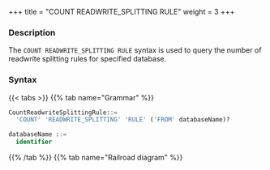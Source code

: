 +++
title = "COUNT READWRITE_SPLITTING RULE"
weight = 3
+++

### Description

The `COUNT READWRITE_SPLITTING RULE` syntax is used to query the number of readwrite splitting rules for specified database.

### Syntax

{{< tabs >}}
{{% tab name="Grammar" %}}
```sql
CountReadwriteSplittingRule::=
  'COUNT' 'READWRITE_SPLITTING' 'RULE' ('FROM' databaseName)?

databaseName ::=
  identifier
```
{{% /tab %}}
{{% tab name="Railroad diagram" %}}
<iframe frameborder="0" name="diagram" id="diagram" width="100%" height="100%"></iframe>
{{% /tab %}}
{{< /tabs >}}

### Supplement

- When `databaseName` is not specified, the default is the currently used `DATABASE`. If `DATABASE` is not used, `No database selected` will be prompted.

### Return value description

| Column    | Description                             |
| ----------| ----------------------------------------|
| rule_name | rule type                               |
| database  | the database to which the rule belongs  |
| count     | the number of the rule                  |


### Example

- Query the number of readwrite splitting rules for specified database.

```sql
COUNT READWRITE_SPLITTING RULE FROM test1;
```

```sql
mysql> COUNT READWRITE_SPLITTING RULE FROM test1;
+---------------------+----------+-------+
| rule_name           | database | count |
+---------------------+----------+-------+
| readwrite_splitting | test1    | 1     |
+---------------------+----------+-------+
1 row in set (0.02 sec)
```

- Query the number of readwrite splitting rules for current database.

```sql
COUNT READWRITE_SPLITTING RULE;
```

```sql
mysql> COUNT READWRITE_SPLITTING RULE;
+---------------------+----------+-------+
| rule_name           | database | count |
+---------------------+----------+-------+
| readwrite_splitting | test1    | 1     |
+---------------------+----------+-------+
1 row in set (0.00 sec)
```

### Reserved word

`COUNT`, `READWRITE_SPLITTING`, `RULE`, `FROM`

### Related links

- [Reserved word](/en/reference/distsql/syntax/reserved-word/)
